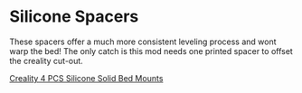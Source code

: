 # Silicone Spacers

These spacers offer a much more consistent leveling process and wont warp the bed! The only catch is this mod needs one printed spacer to offset the creality cut-out. 

[Creality 4 PCS Silicone Solid Bed Mounts](https://www.amazon.com/Silicone-Creality-3D-Leveling-Heat-Resistant/dp/B09MN95217?&_encoding=UTF8&tag=kobragomods-20&linkCode=ur2&linkId=bd1c807ed30de3160b0486d0ba7c07ef&camp=1789&creative=9325)